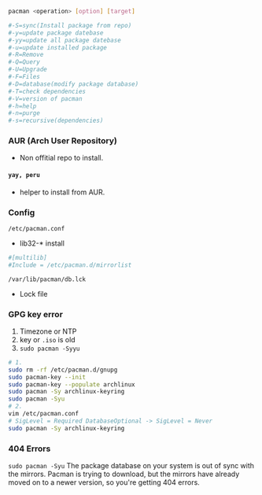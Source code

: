 
```bash
pacman <operation> [option] [target]

#-S=sync(Install package from repo)
#-y=update package datebase
#-yy=update all package datebase
#-u=update installed package
#-R=Remove
#-Q=Query
#-U=Upgrade
#-F=Files
#-D=database(modify package database)
#-T=check dependencies
#-V=version of pacman
#-h=help
#-n=purge
#-s=recursive(dependencies)
```

### AUR (Arch User Repository)
* Non offitial repo to install.

#### `yay, peru`
* helper to install from AUR. 

### Config
`/etc/pacman.conf`
* lib32-* install
```ini
#[multilib]
#Include = /etc/pacman.d/mirrorlist
```

`/var/lib/pacman/db.lck`
* Lock file


### GPG key error
1. Timezone or NTP
2. key or `.iso` is old
3. `sudo pacman -Syyu`

```bash
# 1.
sudo rm -rf /etc/pacman.d/gnupg
sudo pacman-key --init
sudo pacman-key --populate archlinux
sudo pacman -Sy archlinux-keyring
sudo pacman -Syu
# 2.
vim /etc/pacman.conf
# SigLevel = Required DatabaseOptional -> SigLevel = Never
sudo pacman -Sy archlinux-keyring
```

### 404 Errors
`sudo pacman -Syu`
The package database on your system is out of sync with the mirrors. 
Pacman is trying to download, but the mirrors have already moved on to a newer version, so you're getting 404 errors.


